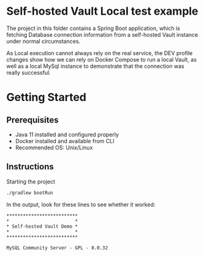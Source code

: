 # Self-hosted Vault Local test example

The project in this folder contains a Spring Boot application, which is fetching Database connection information
from a self-hosted Vault instance under normal circumstances.

As Local execution cannot always rely on the real service, the DEV profile changes show how we can rely on Docker
Compose to run a local Vault, as well as a local MySql instance to demonstrate that the connection was really 
successful.

# Getting Started

## Prerequisites

- Java 11 installed and configured properly
- Docker installed and available from CLI
- Recommended OS: Unix/Linux

## Instructions
Starting the project

```bash
./gradlew bootRun
```

In the output, look for these lines to see whether it worked:

```
**************************
*                        *
* Self-hosted Vault Demo *
*                        *
**************************

MySQL Community Server - GPL - 8.0.32
```
